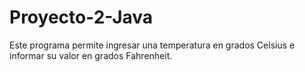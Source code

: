 # Proyecto-2-Java
Este programa permite ingresar una temperatura en grados Celsius e informar su valor en grados Fahrenheit.
